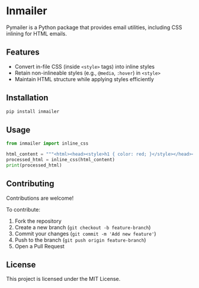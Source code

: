 # Inmailer

Pymailer is a Python package that provides email utilities, including CSS inlining for HTML emails.

## Features
- Convert in-file CSS (inside `<style>` tags) into inline styles
- Retain non-inlineable styles (e.g., `@media`, `:hover`) in `<style>`
- Maintain HTML structure while applying styles efficiently

## Installation
```sh
pip install inmailer
```

## Usage

```python
from inmailer import inline_css

html_content = """<html><head><style>h1 { color: red; }</style></head><body><h1>Hello</h1></body></html>"""
processed_html = inline_css(html_content)
print(processed_html)
```

## Contributing
Contributions are welcome! 

To contribute:
1. Fork the repository
2. Create a new branch (`git checkout -b feature-branch`)
3. Commit your changes (`git commit -m 'Add new feature'`)
4. Push to the branch (`git push origin feature-branch`)
5. Open a Pull Request

## License
This project is licensed under the MIT License.
